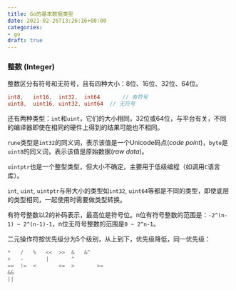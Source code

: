 ```yaml
---
title: Go的基本数据类型
date: 2021-02-26T13:26:16+08:00
categories:
- go
draft: true
---
```


### 整数 (Integer)

整数区分有符号和无符号，且有四种大小：8位、16位、32位、64位。

```go
int8, 	int16, 	int32,	int64		// 有符号
uint8, 	uint16,	uint32,	uint64	// 无符号
```

还有两种类型：`int`和`uint`，它们的大小相同，32位或64位，与平台有关，不同的编译器即使在相同的硬件上得到的结果可能也不相同。

`rune`类型是`int32`的同义词，表示该值是一个Unicode码点(*code point*)，`byte`是`uint8`的同义词，表示该值是原始数据(*raw data*)。

`uintptr`也是一个整型类型，但大小不确定，主要用于低级编程（如调用`C`语言库）。

`int`, `uint`, `uintptr`与带大小的类型如`int32`, `uint64`等都是不同的类型，即使底层的类型相同，一起使用时需要做类型转换。

有符号整数以2的补码表示，最高位是符号位。n位有符号整数的范围是：`-2^(n-1) ~ 2^(n-1)-1`，n位无符号整数的范围是`0 ~ 2^n-1`。

二元操作符按优先级分为5个级别，从上到下，优先级降低，同一优先级：

```go
* 	/ 	% 	<< 	>> 	& 	&^
+ 	-		|		^
== 	!=	<		<=	>		>=
&&
||
```

